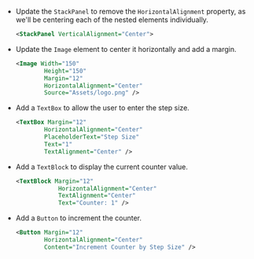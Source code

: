 

- Update the `StackPanel` to remove the `HorizontalAlignment` property, as we'll be centering each of the nested elements individually.

    ```xml
    <StackPanel VerticalAlignment="Center">
    ```

- Update the `Image` element to center it horizontally and add a margin.

    ```xml
    <Image Width="150"
            Height="150"
            Margin="12"
            HorizontalAlignment="Center"
            Source="Assets/logo.png" />
    ```

- Add a `TextBox` to allow the user to enter the step size.

    ```xml
    <TextBox Margin="12"
            HorizontalAlignment="Center"
            PlaceholderText="Step Size"
            Text="1"
            TextAlignment="Center" />
    ```

- Add a `TextBlock` to display the current counter value.

    ```xml
    <TextBlock Margin="12"
                HorizontalAlignment="Center"
                TextAlignment="Center"
                Text="Counter: 1" />
    ```

- Add a `Button` to increment the counter.

    ```xml
    <Button Margin="12"
            HorizontalAlignment="Center"
            Content="Increment Counter by Step Size" />
    ```
